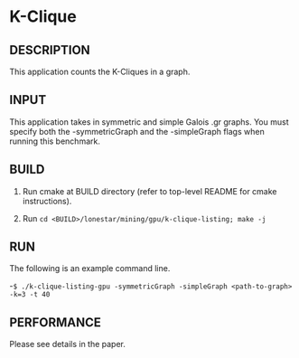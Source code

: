 K-Clique
================================================================================

DESCRIPTION 
--------------------------------------------------------------------------------

This application counts the K-Cliques in a graph.

INPUT
--------------------------------------------------------------------------------

This application takes in symmetric and simple Galois .gr graphs.
You must specify both the -symmetricGraph and the -simpleGraph flags when
running this benchmark.

BUILD
--------------------------------------------------------------------------------

1. Run cmake at BUILD directory (refer to top-level README for cmake instructions).

2. Run `cd <BUILD>/lonestar/mining/gpu/k-clique-listing; make -j`

RUN
--------------------------------------------------------------------------------

The following is an example command line.

-`$ ./k-clique-listing-gpu -symmetricGraph -simpleGraph <path-to-graph> -k=3 -t 40`

PERFORMANCE
--------------------------------------------------------------------------------

Please see details in the paper.
